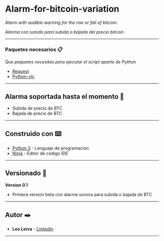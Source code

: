 # Alarm-for-bitcoin-variation

_Alarm with audible warning for the rise or fall of bitcoin:_

_Alarma con sonido para subida o bajada del precio bitcoin_

---

### Paquetes necesarios 📋

_Que paquetes necesitas para ejecutar el script aparte de Python_


* [Request](https://pypi.org/project/requests/)
* [Python-vlc](https://pypi.org/project/python-vlc/)

---

## Alarma soportada hasta el momento 📌

* Subida de precio de BTC
* Bajada de precio de BTC

---

## Construido con ⌨️

* [Python 3](https://www.python.org/) - Lenguaje de programacion
* [Ninja](http://ninja-ide.org/) - Editor de codigo IDE

---

## Versionado 📖

**Version 0.1**
* Primera version beta con alarma sonora para subida o bajada de BTC

---

## Autor ✒️

* **Leo Leiva** - [Linkedin](https://www.linkedin.com/in/leoleivacab/)


---
